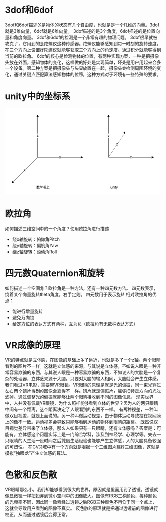 # 3dof和6dof
3dof和6dof描述的是物体的状态有几个自由度，也就是是一个几维的向量。3dof就是3维向量，6dof就是6维向量。
3dof描述的是3个角度，6dof描述的是位置向量和角度向量。
3dof和6dof的检测是一个非常有趣的物理问题。
3dof很早就被攻克了，它用到的是陀螺仪这种传感器。陀螺仪能够感知到每一时刻的旋转速度，在三个方向上设置好陀螺仪就能够获取三个方向上的角速度。通过积分就能够得到当前的欧拉角。
6dof的核心是检测物体的位置，有两种实现方案，一种是把摄像头放在外面，感知物体的变化，这样做的好处是实现简单，坏处是用户用起来会多一个设备。第二种方案是把摄像头与头显放置在一起，摄像头会检测周围环境的变化，通过关键点匹配算法感知物体的位移，这种方式对于环境有一些特殊的要求。

# unity中的坐标系
![img.png](img.png)

# 欧拉角
如何描述三维空间中的一个角度？使用欧拉角进行描述
- 绕x轴旋转：俯仰角Pitch
- 绕y轴旋转：偏航角Yaw
- 绕z轴旋转：滚动角Roll

# 四元数Quaternion和旋转
如何描述一个空间角？欧拉角是一种方法。还有一种四元数方法。
四元数表示，绕着某个向量旋转theta角度。右手定则。
四元数用于表示旋转
相对欧拉角的优点：
- 能进行增量旋转
- 避免万向锁
- 给定方位的表达方式有两种，互为负（欧拉角有无数种表达方式）

# VR成像的原理
VR的特点就是立体感，在图像的基础上多了远近，也就是多了一个z轴。两个眼睛看到的图片不一样，这就是立体感的来源。与其说是立体感，不如说人眼是一种非常容易欺骗的东西。与其说人眼是一种容易欺骗的东西，不如说人的大脑是一个复杂的处理器，立体感来源于大脑。只要对大脑的输入相同，大脑就会产生立体感。
我们看过VR电影，需要带VR眼镜。VR眼镜的原理是就是光的偏振，同一束光穿过左右两个镜片得到的图像会变得不一样。镜片就是偏振片，能够把特定方向的光过滤掉。通过调整光的偏振就能够让两个眼睛接收到不同的图像信息。
现实世界中，人并没有佩戴VR眼镜，为什么照样能够看到立体的世界？因为人的两只眼睛中间有一个距离，这个距离决定了人眼看到的东西不一样。
有两种视差，一种叫做双目视差，就是上面说的。另一种叫做运动视差，由于物体运动导致投在视网膜上的像不一致。运动视差会导致只能够看到运动的物体到眼睛的距离。
既然说双目视觉差异带来了立体感，那么人如果只有一只眼睛，还有立体感吗？答案是：可能有。立体感这个问题实际上是一门综合学科，涉及到神经学、心理学等。失去一只眼睛的人生活一段时间之后凭借生活经验也能够产生立体感，人的大脑具备较强的可塑性。
在CV领域中有一个方向就是根据一个二维图片建模三维图像，这就是模拟“独眼龙”产生立体感的算法。

# 色散和反色散
VR眼睛那么小，我们却能够看到很大的世界，原因就是里面用到了透镜。透镜就像显微镜一样把投屏到微小空间中的图像放大。图像有RGB三种颜色，每种颜色的光频率不同，因此同一像素经过透镜之后RGB三种颜色不再位于同一个点上，这就会导致用户看到的图像不真实。
反色散的原理就是把通过透镜前的图像进行校正，从而通过透镜后变得正常。